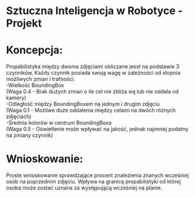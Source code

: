 # Sztuczna Inteligencja w Robotyce - Projekt
# Koncepcja:
Propabilistyka między dwoma zdjęciami obliczane jesst na podstawie 3 czynników, Każdy czynnik posiada swoją wagę w zależności od stopnia możliwych zmian i trafności. <br />
-Wielkość BoundingBox <br /> (Waga 0.4 - Brak dużych zmian o ile cel nie zbliża się lub nie oddala od kamery) <br />
-Odległość między BoundingBoxem na jednym i drugim zdjęciu <br /> (Waga 0.1 - Możliwe duże oddalenia między celami na dwóch różnych zdjęciach) <br />
-Średnia kolorów w centrum BoundingBoxa  <br /> (Waga 0.5 - Oświetlenie może wpływać na jakość, jednak najmniej podatny na zmiany czynnik) <br />

# Wnioskowanie:
Proste wnioskowanie sprawdzające procent znalezienia znanych wcześniej osób na poprzednim zdjęciu. Wpływa na granicę propabilistyki od której osoba może zostać uznana za występującą wcześniej na planie. 

